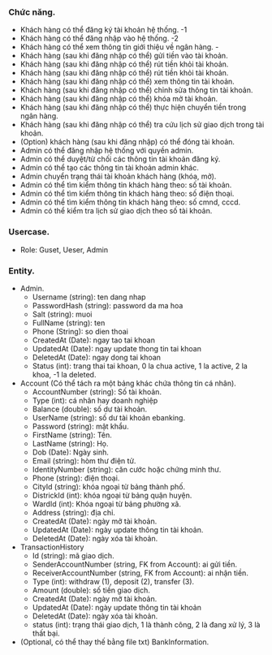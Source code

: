 ﻿### Chức năng.
- Khách hàng có thể đăng ký tài khoản hệ thống. -1
- Khách hàng có thể đăng nhập vào hệ thống. -2
- Khách hàng có thể xem thông tin giới thiệu về ngân hàng. -
- Khách hàng (sau khi đăng nhập có thể) gửi tiền vào tài khoản.
- Khách hàng (sau khi đăng nhập có thể) rút tiền khỏi tài khoản.
- Khách hàng (sau khi đăng nhập có thể) rút tiền khỏi tài khoản.
- Khách hàng (sau khi đăng nhập có thể) xem thông tin tài khoản.
- Khách hàng (sau khi đăng nhập có thể) chỉnh sửa thông tin tài khoản.
- Khách hàng (sau khi đăng nhập có thể) khóa mở tài khoản.
- Khách hàng (sau khi đăng nhập có thể) thực hiện chuyển tiền trong ngân hàng.
- Khách hàng (sau khi đăng nhập có thể) tra cứu lịch sử giao dịch trong tài khoản.
- (Option) khách hàng (sau khi đăng nhập) có thể đóng tài khoản.
- Admin có thể đăng nhập hệ thống với quyền admin.
- Admin có thể duyệt/từ chối các thông tin tài khoản đăng ký.
- Admin có thể tạo các thông tin tài khoản admin khác.
- Admin chuyển trạng thái tài khoản khách hàng (khóa, mở).
- Admin có thể tìm kiểm thông tin khách hàng theo: số tài khoản.
- Admin có thể tìm kiểm thông tin khách hàng theo: số điện thoại.
- Admin có thể tìm kiểm thông tin khách hàng theo: số cmnd, cccd.
- Admin có thể kiểm tra lịch sử giao dịch theo số tài khoản.
### Usercase.
- Role: Guset, Ueser, Admin
### Entity.
- Admin.
  - Username (string): ten dang nhap
  - PasswordHash (string): password da ma hoa
  - Salt (string): muoi
  - FullName (string): ten
  - Phone (String): so dien thoai
  - CreatedAt (Date): ngay tao tai khoan
  - UpdatedAt (Date): ngay update thong tin tai khoan
  - DeletedAt (Date): ngay dong tai khoan
  - Status (int): trang thai tai khoan, 0 la chua active, 1 la active, 2 la khoa, -1 la deleted.
- Account (Có thể tách ra một bảng khác chứa thông tin cá nhân).
  - AccountNumber (string): Số tài khoản.
  - Type (int): cá nhân hay doanh nghiệp
  - Balance (double): số dư tài khoản.
  - UserName (string): số dư tài khoản ebanking.
  - Password (string): mật khẩu.
  - FirstName (string): Tên.
  - LastName (string): Họ.
  - Dob (Date): Ngày sinh.
  - Email (string): hòm thư điện tử.
  - IdentityNumber (string): căn cước hoặc chứng minh thư.
  - Phone (string): điện thoại.
  - CityId (string): khóa ngoại từ bảng thành phố.
  - DistrickId (int): khóa ngoại từ bảng quận huyện.
  - WardId (int): Khóa ngoại từ bảng phường xã.
  - Address (string): địa chỉ.
  - CreatedAt (Date): ngày mở tài khoản.
  - UpdatedAt (Date): ngày update thông tin tài khoản.
  - DeletedAt (Date): ngày xóa tài khoản.
- TransactionHistory
  - Id (string): mã giao dịch.
  - SenderAccountNumber (string, FK from Account): ai gửi tiền.
  - ReceiverAccountNumber (string, FK from Account): ai nhận tiền.
  - Type (int): withdraw (1), deposit (2), transfer (3).
  - Amount (double): số tiền giao dịch.
  - CreatedAt (Date): ngày mở tài khoản.
  - UpdatedAt (Date): ngày update thông tin tài khoản
  - DeletedAt (Date): ngày xóa tài khoản.
  - status (int): trạng thái giao dịch, 1 là thành công, 2 là đang xử lý, 3 là thất bại.
- (Optional, có thể thay thế bằng file txt) BankInformation.